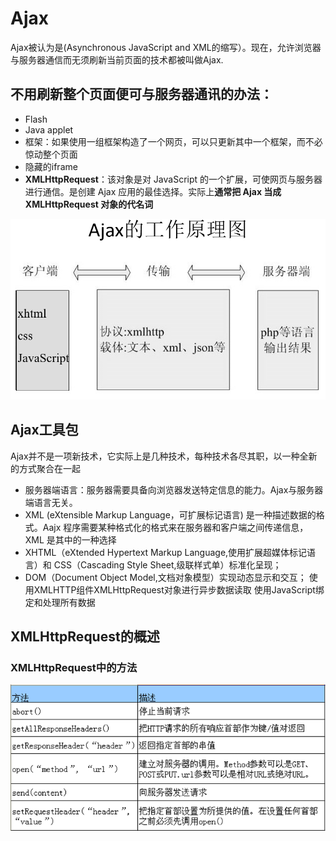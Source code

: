 # Ajax

Ajax被认为是(Asynchronous JavaScript and XML的缩写）。现在，允许浏览器与服务器通信而无须刷新当前页面的技术都被叫做Ajax.

## 不用刷新整个页面便可与服务器通讯的办法：

- Flash
- Java applet
- 框架：如果使用一组框架构造了一个网页，可以只更新其中一个框架，而不必惊动整个页面
- 隐藏的iframe
- **XMLHttpRequest**：该对象是对 JavaScript 的一个扩展，可使网页与服务器进行通信。是创建 Ajax 应用的最佳选择。实际上**通常把 Ajax 当成 XMLHttpRequest 对象的代名词**

![Ajax的工作原理图](pic/Snipaste_2019-03-19_14-32-35.png)

## Ajax工具包

Ajax并不是一项新技术，它实际上是几种技术，每种技术各尽其职，以一种全新的方式聚合在一起
- 服务器端语言：服务器需要具备向浏览器发送特定信息的能力。Ajax与服务器端语言无关。
- XML (eXtensible Markup Language，可扩展标记语言) 是一种描述数据的格式。Aajx 程序需要某种格式化的格式来在服务器和客户端之间传递信息，XML 是其中的一种选择
- XHTML（eXtended Hypertext Markup Language,使用扩展超媒体标记语言）和 CSS（Cascading Style Sheet,级联样式单）标准化呈现；
- DOM（Document Object Model,文档对象模型）实现动态显示和交互；
使用XMLHTTP组件XMLHttpRequest对象进行异步数据读取
使用JavaScript绑定和处理所有数据

## XMLHttpRequest的概述

### XMLHttpRequest中的方法

![](pic/图片1.png)
